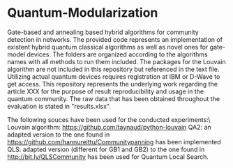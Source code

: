 # Quantum-Modularization
Gate-based and annealing based hybrid algorithms for community detection in networks. 
The provided code represents an implementation of existent hybrid quantum classical algorithms as well as novel ones for gate-model devices. 
The folders are organized according to the algorithms names with all methods to run them included. The packages for the Louvain algorithm are not included in this repository but referenced in the text file. Utilizing actual quantum devices requires registration at IBM or D-Wave to get access.
This repository represents the underlying work regarding the article XXX for the purpose of result reproducibility and usage in the quantum community. The raw data that has been obtained throughout the evaluation is stated in "results.xlsx".

The following souces have been used for the conducted experiments:\\
Louvain algorithm: https://github.com/taynaud/python-louvain
QA2: an adapted version to the one found in https://github.com/hannureittu/Communitypanning has been implemented
QLS: adapted version (different for GB1 and GB2) to the one found in  http://bit.ly/QLSCommunity has been used for Quantum Local Search.

